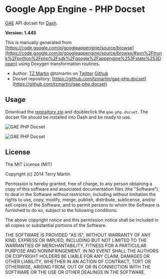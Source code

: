 Google App Engine - PHP Docset
=======================

[GAE](http://appengine.google.com/) API docset for [Dash](http://kapeli.com/dash).

**Version: 1.445**

This is manually generated from [https://code.google.com/p/googleappengine/source/browse](https://code.google.com/p/googleappengine/source/browse/#svn%2Ftrunk%2Fpython%2Fphp%2Fsdk%2Fgoogle%2Fappengine%253Fstate%253Dopen) using Doxygen transformation routines.

 * Author: [TZ Martin](https://tzmartin.com) @tzmartin on [Twitter](//twitter.com/tzmartin) [Github](//github.com/tzmartin/)
 * Docset repository: [https://github.com/tzmartin/gae-php.docset](https://github.com/tzmartin/gae-php.docset)

## Usage

Download the [repository zip](https://github.com/tzmartin/gae-php.docset/archive/master.zip) and doubleclick the ```gae-php.docset```. The docset file should be installed into Dash and be ready to use.

![GAE PHP Docset](https://monosnap.com/image/ID0zntpbWhnwvhmCH3BGmveBWeWpb3.png)

![GAE PHP Docset](https://monosnap.com/image/BhH9mAP7bf0k5xlHZVeeyww6wLA7rp.png)

## License

The MIT License (MIT)

Copyright (c) 2014 Terry Martin

Permission is hereby granted, free of charge, to any person obtaining a copy
of this software and associated documentation files (the "Software"), to deal
in the Software without restriction, including without limitation the rights
to use, copy, modify, merge, publish, distribute, sublicense, and/or sell
copies of the Software, and to permit persons to whom the Software is
furnished to do so, subject to the following conditions:

The above copyright notice and this permission notice shall be included in all
copies or substantial portions of the Software.

THE SOFTWARE IS PROVIDED "AS IS", WITHOUT WARRANTY OF ANY KIND, EXPRESS OR
IMPLIED, INCLUDING BUT NOT LIMITED TO THE WARRANTIES OF MERCHANTABILITY,
FITNESS FOR A PARTICULAR PURPOSE AND NONINFRINGEMENT. IN NO EVENT SHALL THE
AUTHORS OR COPYRIGHT HOLDERS BE LIABLE FOR ANY CLAIM, DAMAGES OR OTHER
LIABILITY, WHETHER IN AN ACTION OF CONTRACT, TORT OR OTHERWISE, ARISING FROM,
OUT OF OR IN CONNECTION WITH THE SOFTWARE OR THE USE OR OTHER DEALINGS IN THE
SOFTWARE.